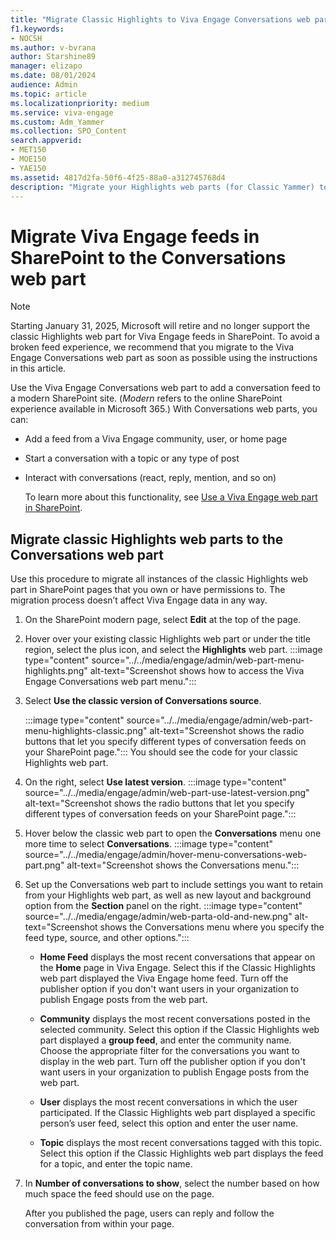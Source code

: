 ```yaml
---
title: "Migrate Classic Highlights to Viva Engage Conversations web part in SharePoint"
f1.keywords:
- NOCSH
ms.author: v-bvrana
author: Starshine89
manager: elizapo
ms.date: 08/01/2024
audience: Admin
ms.topic: article
ms.localizationpriority: medium
ms.service: viva-engage
ms.custom: Adm_Yammer
ms.collection: SPO_Content
search.appverid:
- MET150
- MOE150
- YAE150
ms.assetid: 4817d2fa-50f6-4f25-88a0-a312745768d4
description: "Migrate your Highlights web parts (for Classic Yammer) to Viva Engage Conversations web parts on all of your modern SharePoint pages."
---
```


# Migrate Viva Engage feeds in SharePoint to the Conversations web part

>[!NOTE]
>Starting January 31, 2025, Microsoft will retire and no longer support the classic Highlights web part for Viva Engage feeds in SharePoint. To avoid a broken feed experience, we recommend that you migrate to the Viva Engage Conversations web part as soon as possible using the instructions in this article.

Use the Viva Engage Conversations web part to add a conversation feed to a modern SharePoint site. (*Modern* refers to the online SharePoint experience available in Microsoft 365.) With Conversations web parts, you can:

- Add a feed from a Viva Engage community, user, or home page
- Start a conversation with a topic or any type of post
- Interact with conversations (react, reply, mention, and so on)

  To learn more about this functionality, see [Use a Viva Engage web part in SharePoint](https://support.microsoft.com/en-us/office/use-a-viva-engage-web-part-in-sharepoint-a53cfa0c-3d09-42c8-a286-1038a81c59da?ui=en-us&rs=en-us&ad=us).

## Migrate classic Highlights web parts to the Conversations web part

Use this procedure to migrate all instances of the classic Highlights web part in SharePoint pages that you own or have permissions to. The migration process doesn’t affect Viva Engage data in any way.

1. On the SharePoint modern page, select **Edit** at the top of the page.

1. Hover over your existing classic Highlights web part or under the title region, select the plus icon, and select the **Highlights** web part.
    :::image type="content" source="../../media/engage/admin/web-part-menu-highlights.png" alt-text="Screenshot shows how to access the Viva Engage Conversations web part menu.":::

1. Select **Use the classic version of Conversations source**.

    :::image type="content" source="../../media/engage/admin/web-part-menu-highlights-classic.png" alt-text="Screenshot shows the radio buttons that let you specify different types of conversation feeds on your SharePoint page.":::
    You should see the code for your classic Highlights web part.

1. On the right, select **Use latest version**.
    :::image type="content" source="../../media/engage/admin/web-part-use-latest-version.png" alt-text="Screenshot shows the radio buttons that let you specify different types of conversation feeds on your SharePoint page.":::

1. Hover below the classic web part to open the **Conversations** menu one more time to select **Conversations**.
    :::image type="content" source="../../media/engage/admin/hover-menu-conversations-web-part.png" alt-text="Screenshot shows the Conversations menu.":::

1. Set up the Conversations web part to include settings you want to retain from your Highlights web part, as well as new layout and background option from the **Section** panel on the right.
    :::image type="content" source="../../media/engage/admin/web-parta-old-and-new.png" alt-text="Screenshot shows the Conversations menu where you specify the feed type, source, and other options.":::

    - **Home Feed** displays the most recent conversations that appear on the **Home** page in Viva Engage. Select this if the Classic Highlights web part displayed the Viva Engage home feed. Turn off the publisher option if you don't want users in your organization to publish Engage posts from the web part.

    - **Community** displays the most recent conversations posted in the selected community. Select this option if the Classic Highlights web part displayed a **group feed**, and enter the community name. Choose the appropriate filter for the conversations you want to display in the web part. Turn off the publisher option if you don't want users in your organization to publish Engage posts from the web part.

    - **User** displays the most recent conversations in which the user participated. If the Classic Highlights web part displayed a specific person’s user feed, select this option and enter the user name.
 
    - **Topic** displays the most recent conversations tagged with this topic. Select this option if the Classic Highlights web part displays the feed for a topic, and enter the topic name.
 
1. In **Number of conversations to show**, select the number based on how much space the feed should use on the page.

    After you published the page, users can reply and follow the conversation from within your page.
